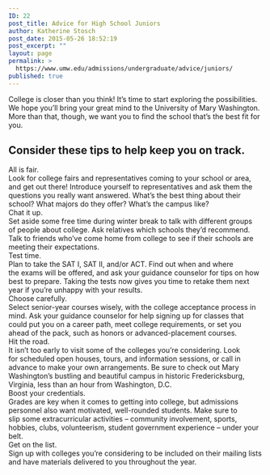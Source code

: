 ```yaml
---
ID: 22
post_title: Advice for High School Juniors
author: Katherine Stosch
post_date: 2015-05-26 18:52:19
post_excerpt: ""
layout: page
permalink: >
  https://www.umw.edu/admissions/undergraduate/advice/juniors/
published: true
---
```

College is closer than you think! It’s time to start exploring the possibilities. We hope you’ll bring your great mind to the University of Mary Washington. More than that, though, we want you to find the school that’s the best fit for you.
<h2>Consider these tips to help keep you on track.</h2>
<div class="blocklistitem">
<div class="one-fourth first inlineAttention">All is fair.</div> <span style="display: block;">Look for college fairs and representatives coming to your school or area, and get out there! Introduce yourself to representatives and ask them the questions you really want answered. What’s the best thing about their school? What majors do they offer? What’s the campus like?</span>
</div>

<div class="blocklistitem"><div class="one-fourth first inlineAttention">Chat it up.</div> Set aside some free time during winter break to talk with different groups of people about college. Ask relatives which schools they’d recommend. Talk to friends who’ve come home from college to see if their schools are meeting their expectations.
</div>

<div class="blocklistitem">
<div class="one-fourth first inlineAttention">Test time.</div>Plan to take the SAT I, SAT II, and/or ACT. Find out when and where the exams will be offered, and ask your guidance counselor for tips on how best to prepare. Taking the tests now gives you time to retake them next year if you’re unhappy with your results.</div>

<div class="blocklistitem"><div class="one-fourth first inlineAttention">Choose carefully.</div>Select senior-year courses wisely, with the college acceptance process in mind. Ask your guidance counselor for help signing up for classes that could put you on a career path, meet college requirements, or set you ahead of the pack, such as honors or advanced-placement courses.</div>

<div class="blocklistitem"><div class="one-fourth first inlineAttention">Hit the road.</div>It isn’t too early to visit some of the colleges you’re considering. Look for scheduled open houses, tours, and information sessions, or call in advance to make your own arrangements. Be sure to check out Mary Washington’s bustling and beautiful campus in historic Fredericksburg, Virginia, less than an hour from Washington, D.C.</div>

<div class="blocklistitem"><div class="one-fourth first inlineAttention">Boost your credentials.</div>Grades are key when it comes to getting into college, but admissions personnel also want motivated, well-rounded students. Make sure to slip some extracurricular activities – community involvement, sports, hobbies, clubs, volunteerism, student government experience – under your belt.</div>

<div class="blocklistitem"><div class="one-fourth first inlineAttention">Get on the list.</div>Sign up with colleges you’re considering to be included on their mailing lists and have materials delivered to you throughout the year.</div>